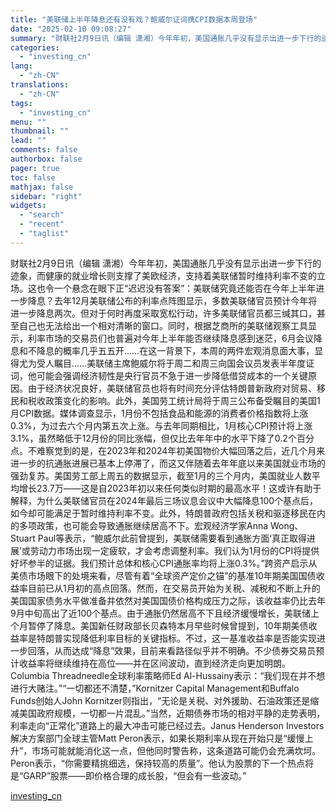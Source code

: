 ```yaml
---
title: "美联储上半年降息还有没有戏？鲍威尔证词携CPI数据本周登场"
date: "2025-02-10 09:08:27"
summary: "财联社2月9日讯（编辑 潇湘）今年年初，美国通胀几乎没有显示出进一步下行的迹象，而健康的就业增长则..."
categories:
  - "investing_cn"
lang:
  - "zh-CN"
translations:
  - "zh-CN"
tags:
  - "investing_cn"
menu: ""
thumbnail: ""
lead: ""
comments: false
authorbox: false
pager: true
toc: false
mathjax: false
sidebar: "right"
widgets:
  - "search"
  - "recent"
  - "taglist"
---
```


财联社2月9日讯（编辑 潇湘）今年年初，美国通胀几乎没有显示出进一步下行的迹象，而健康的就业增长则支撑了美欧经济，支持着美联储暂时维持利率不变的立场。这也令一个悬念在眼下正“迟迟没有答案”：美联储究竟还能否在今年上半年进一步降息？去年12月美联储公布的利率点阵图显示，多数美联储官员预计今年将进一步降息两次。但对于何时再度采取宽松行动，许多美联储官员都三缄其口，甚至自己也无法给出一个相对清晰的窗口。同时，根据芝商所的美联储观察工具显示，利率市场的交易员们也普遍对今年上半年能否继续降息感到迷茫，6月会议降息和不降息的概率几乎五五开……在这一背景下，本周的两件宏观消息面大事，显得尤为受人瞩目……美联储主席鲍威尔将于周二和周三向国会议员发表半年度证词，他可能会强调经济韧性是央行官员不急于进一步降低借贷成本的一个关键原因。由于经济状况良好，美联储官员也将有时间充分评估特朗普新政府对贸易、移民和税收政策变化的影响。此外，美国劳工统计局将于周三公布备受瞩目的美国1月CPI数据。媒体调查显示，1月份不包括食品和能源的消费者价格指数将上涨0.3%，为过去六个月内第五次上涨。与去年同期相比，1月核心CPI预计将上涨3.1%，虽然略低于12月份的同比涨幅，但仅比去年年中的水平下降了0.2个百分点。不难察觉到的是，在2023年和2024年初美国物价大幅回落之后，近几个月来进一步的抗通胀进展已基本上停滞了，而这又伴随着去年年底以来美国就业市场的强劲复苏。美国劳工部上周五的数据显示，截至1月的三个月内，美国就业人数平均增长23.7万——这是自2023年初以来任何类似时期的最高水平！这或许有助于解释，为什么美联储官员在2024年最后三场议息会议中大幅降息100个基点后，如今却可能满足于暂时维持利率不变。此外，特朗普政府包括关税和驱逐移民在内的多项政策，也可能会导致通胀继续居高不下。宏观经济学家Anna Wong、Stuart Paul等表示，“鲍威尔此前曾提到，美联储需要看到通胀方面‘真正取得进展’或劳动力市场出现一定疲软，才会考虑调整利率。我们认为1月份的CPI将提供好坏参半的证据。我们预计总体和核心CPI通胀率均将上涨0.3%。”跨资产启示从美债市场眼下的处境来看，尽管有着“全球资产定价之锚”的基准10年期美国国债收益率目前已从1月初的高点回落。然而，在交易员开始为关税、减税和不断上升的美国国家债务水平做准备并依然对美国国债价格构成压力之际，该收益率仍比去年9月中旬高出了近100个基点。由于通胀仍然居高不下且经济缓慢增长，美联储上个月暂停了降息。美国新任财政部长贝森特本月早些时候曾提到，10年期美债收益率是特朗普实现降低利率目标的关键指标。不过，这一基准收益率是否能实现进一步回落，从而达成“降息”效果，目前来看路径似乎并不明确。不少债券交易员预计收益率将继续维持在高位——并在区间波动，直到经济走向更加明朗。Columbia Threadneedle全球利率策略师Ed Al-Hussainy表示：“我们现在并不想进行大赌注。”“一切都还不清楚，”Kornitzer Capital Management和Buffalo Funds创始人John Kornitzer则指出，“无论是关税、对外援助、石油政策还是缩减美国政府规模，一切都一片混乱。”当然，近期债券市场的相对平静的走势表明，利率走向“正常化”道路上的最大冲击可能已经过去。Janus Henderson Investors解决方案部门全球主管Matt Peron表示，如果长期利率从现在开始只是“缓慢上升”，市场可能就能消化这一点，但他同时警告称，这条道路可能仍会充满坎坷。Peron表示，“你需要精挑细选，保持较高的质量”。他认为股票的下一个热点将是“GARP”股票——即价格合理的成长股，“但会有一些波动。”

[investing_cn](https://cn.investing.com/news/stock-market-news/article-2663481)
